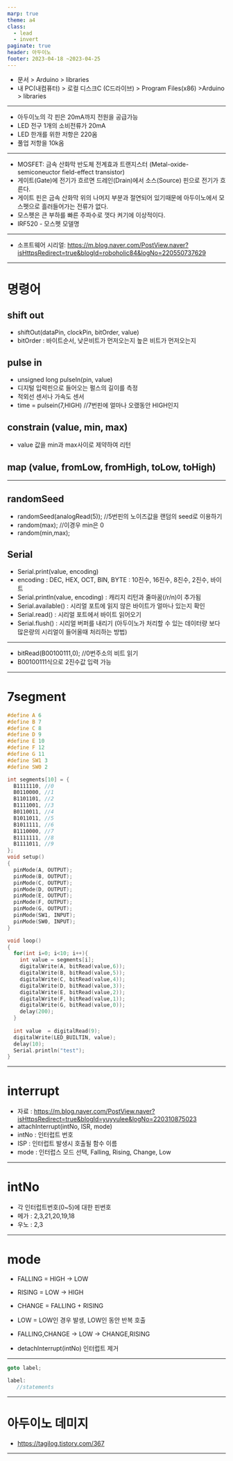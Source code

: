 ```yaml
---
marp: true
theme: a4
class:
  - lead
  - invert
paginate: true
header: 아두이노
footer: 2023-04-18 ~2023-04-25
---
```


* 문서 > Arduino > libraries
* 내 PC(내컴퓨터) > 로컬 디스크C (C드라이브) > Program Files(x86) >Arduino > libraries

---

* 아두이노의 각 핀은 20mA까지 전원을 공급가능
* LED 전구 1개의 소비전류가 20mA
* LED 한개를 위한 저항은 220옴
* 풀업 저항을 10k옴

---

* MOSFET: 금속 산화막 반도체 전계효과 트랜지스터 (Metal-oxide-semiconeuctor field-effect transistor)
* 게이트(Gate)에 전기가 흐르면 드레인(Drain)에서 소스(Source) 핀으로 전기가 흐른다.
* 게이트 핀은 금속 산화막 위의 나머지 부분과 절연되어 있기때문에 아두이노에서 모스펫으로 흘러들어가는 전류가 없다.
* 모스펫은 큰 부하를 빠른 주파수로 껏다 켜기에 이상적이다.
* IRF520 - 모스펫 모델명

---

* 소프트웨어 시리얼: https://m.blog.naver.com/PostView.naver?isHttpsRedirect=true&blogId=roboholic84&logNo=220550737629

---

# 명령어
## shift out
* shiftOut(dataPin, clockPin, bitOrder, value)
* bitOrder : 바이트순서, 낮은비트가 먼저오는지 높은 비트가 먼저오는지
## pulse in
* unsigned long pulseIn(pin, value)
* 디지털 입력핀으로 들어오는 펄스의 길이를 측정
* 적외선 센서나 가속도 센서
* time = pulsein(7,HIGH) //7번핀에 얼마나 오랬동안 HIGH인지
## constrain (value, min, max)
* value 값을 min과 max사이로 제약하여 리턴
## map (value, fromLow, fromHigh, toLow, toHigh)

---

## randomSeed
* randomSeed(analogRead(5)); //5번핀의 노이즈값을 랜덤의 seed로 이용하기
* random(max); //이경우 min은 0
* random(min,max);

## Serial
* Serial.print(value, encoding)
* encoding : DEC, HEX, OCT, BIN, BYTE : 10진수, 16진수, 8진수, 2진수, 바이트
* Serial.println(value, encoding) : 캐리지 리턴과 줄마꿈(/r/n)이 추가됨
* Serial.available() : 시리얼 포트에 읽지 않은 바이트가 얼마나 있는지 확인
* Serial.read() : 시리얼 포트에서 바이트 읽어오기
* Serial.flush() : 시리얼 버퍼를 내리기 (아두이노가 처리할 수 있는 데이터량 보다 많은량의 시리얼이 들어올때 처리하는 방법)

---

* bitRead(B00100111,0); //0번주소의 비트 읽기
* B00100111식으로 2진수값 입력 가능

---

# 7segment
```C++
#define A 6
#define B 7
#define C 8
#define D 9
#define E 10
#define F 12
#define G 11
#define SW1 3
#define SW0 2

int segments[10] = {
  B1111110, //0
  B0110000, //1
  B1101101, //2
  B1111001, //3
  B0110011, //4
  B1011011, //5
  B1011111, //6
  B1110000, //7
  B1111111, //8
  B1111011, //9
};
void setup()
{
  pinMode(A, OUTPUT);
  pinMode(B, OUTPUT);
  pinMode(C, OUTPUT);
  pinMode(D, OUTPUT);
  pinMode(E, OUTPUT);
  pinMode(F, OUTPUT);
  pinMode(G, OUTPUT);
  pinMode(SW1, INPUT);
  pinMode(SW0, INPUT);
}

void loop()
{
  for(int i=0; i<10; i++){
    int value = segments[i];
    digitalWrite(A, bitRead(value,6)); 
    digitalWrite(B, bitRead(value,5)); 
    digitalWrite(C, bitRead(value,4)); 
    digitalWrite(D, bitRead(value,3));  
    digitalWrite(E, bitRead(value,2));  
    digitalWrite(F, bitRead(value,1));  
    digitalWrite(G, bitRead(value,0));
    delay(200);
  }
  
  int value  = digitalRead(9);
  digitalWrite(LED_BUILTIN, value);
  delay(10);
  Serial.println("test");
}
```

---

# interrupt
* 자료 : https://m.blog.naver.com/PostView.naver?isHttpsRedirect=true&blogId=yuyyulee&logNo=220310875023
* attachInterrupt(intNo, ISR, mode)
* intNo : 인터럽트 번호
* ISP : 인터럽트 발생시 호출될 함수 이름
* mode : 인터럽스 모드 선택, Falling, Rising, Change, Low

---

# intNo 
* 각 인터럽트번호(0~5)에 대한 핀번호
* 메가 : 2,3,21,20,19,18
* 우노 : 2,3

---

# mode
* FALLING = HIGH -> LOW
* RISING = LOW -> HIGH
* CHANGE = FALLING + RISING
* LOW = LOW인 경우 발생, LOW인 동안 반복 호출

* FALLING,CHANGE -> LOW -> CHANGE,RISING
* detachInterrupt(intNo) 인터럽트 제거

---

```C++
goto label;

label:
   //statements
```

---

# 아두이노 데미지
* https://tagilog.tistory.com/367

---